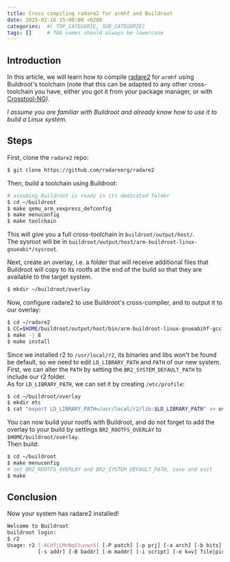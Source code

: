 ```yaml
---
title: Cross compiling radare2 for armhf and Buildroot
date: 2025-02-16 15:00:00 +0200
categories:  #[ TOP_CATEGORIE, SUB_CATEGORIE]
tags: []     # TAG names should always be lowercase
---
```


## Introduction
In this article, we will learn how to compile [radare2](https://github.com/radareorg/radare2) for `armhf` using Buildroot's toolchain (note that this can be adapted to any other cross-toolchain you have, either you got it from your package manager, or with [Crosstool-NG](https://crosstool-ng.github.io)).

_I assume you are familiar with Buildroot and already know how to use it to build a Linux system._

## Steps
First, clone the `radare2` repo:
```bash
$ git clone https://github.com/radareorg/radare2
```

Then, build a toolchain using Buildroot:
```bash
# assuming Buildroot is ready in its dedicated folder
$ cd ~/buildroot
$ make qemu_arm_vexpress_defconfig
$ make menuconfig
$ make toolchain
```

This will give you a full cross-toolchain in `buildroot/output/host/`.\
The sysroot will be in `buildroot/output/host/arm-buildroot-linux-gnueabi*/sysroot`.

Next, create an overlay, i.e. a folder that will receive additional files that Buildroot will copy to its rootfs at the end of the build so that they are available to the target system.
```bash
$ mkdir ~/buildroot/overlay
```

Now, configure radare2 to use Buildroot's cross-compiler, and to output it to our overlay:
```bash
$ cd ~/radare2
$ CC=$HOME/buildroot/output/host/bin/arm-buildroot-linux-gnueabihf-gcc CFLAGS=-I$HOME/output/host/include LDFLAGS=-L$HOME/buildroot/output/host/lib ./configure --prefix=$HOME/buildroot/overlay/usr/local/r2 --target=armhf-buildroot-linux --host=armhf-buildroot-linux
$ make -j 8
$ make install
```

Since we installed r2 to `/usr/local/r2`, its binaries and libs won't be found be default, so we need to edit `LD_LIBRARY_PATH` and `PATH` of our new system.\
First, we can alter the `PATH` by setting the `BR2_SYSTEM_DEFAULT_PATH` to include our r2 folder.\
As for `LD_LIBRARY_PATH`, we can set it by creating `/etc/profile`:
```bash
$ cd ~/buildroot/overlay
$ mkdir etc
$ cat "export LD_LIBRARY_PATH=/usr/local/r2/lib:$LD_LIBRARY_PATH" >> overlay/etc/profile
```

You can now build your rootfs with Buildroot, and do not forget to add the overlay to your build by settings `BR2_ROOTFS_OVERLAY` to `$HOME/buildroot/overlay`.\
Then build:
```bash
$ cd ~/buildroot
$ make menuconfig
# set BR2_ROOTFS_OVERLAY and BR2_SYSTEM_DEFAULT_PATH, save and exit
$ make
```

## Conclusion

Now your system has radare2 installed!
```bash
Welcome to Buildroot
buildroot login:
$ r2
Usage: r2 [-ACdfjLMnNqStuvwzX] [-P patch] [-p prj] [-a arch] [-b bits] [-c cmd]
          [-s addr] [-B baddr] [-m maddr] [-i script] [-e k=v] file|pid|-|--|=
```